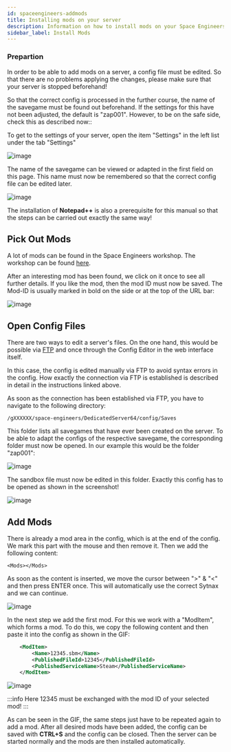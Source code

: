```yaml
---
id: spaceengineers-addmods
title: Installing mods on your server
description: Information on how to install mods on your Space Engineers server from ZAP-Hosting - ZAP-Hosting.com documentation
sidebar_label: Install Mods
---
```


### Prepartion

In order to be able to add mods on a server, a config file must be edited. So that there are no problems applying the changes, please make sure that your server is stopped beforehand!

So that the correct config is processed in the further course, the name of the savegame must be found out beforehand. If the settings for this have not been adjusted, the default is "zap001". However, to be on the safe side, check this as described now::

To get to the settings of your server, open the item "Settings" in the left list under the tab "Settings"

![image](https://user-images.githubusercontent.com/26007280/189898758-9c8db3be-053e-457f-8e86-d0ccf138c12f.png)

The name of the savegame can be viewed or adapted in the first field on this page. This name must now be remembered so that the correct config file can be edited later.

![image](https://user-images.githubusercontent.com/26007280/189898788-ebf2ab44-3f2e-4528-a2f3-98361a26bd71.png)

The installation of **Notepad++** is also a prerequisite for this manual so that the steps can be carried out exactly the same way!

## Pick Out Mods

A lot of mods can be found in the Space Engineers workshop. The workshop can be found [here](https://steamcommunity.com/workshop/about/?appid=244850).

After an interesting mod has been found, we click on it once to see all further details. If you like the mod, then the mod ID must now be saved. The Mod-ID is usually marked in bold on the side or at the top of the URL bar:

![image](https://user-images.githubusercontent.com/26007280/189898817-181c3f21-671c-4cc4-adf8-60d30f6ba7c5.png)

## Open Config Files

There are two ways to edit a server's files. On the one hand, this would be possible via [FTP](https://zap-hosting.com/guides/docs/en/gameserver_ftpaccess/) and once through the Config Editor in the web interface itself.

In this case, the config is edited manually via FTP to avoid syntax errors in the config. How exactly the connection via FTP is established is described in detail in the instructions linked above.

As soon as the connection has been established via FTP, you have to navigate to the following directory:

``/gXXXXXX/space-engineers/DedicatedServer64/config/Saves``

This folder lists all savegames that have ever been created on the server. To be able to adapt the configs of the respective savegame, the corresponding folder must now be opened. In our example this would be the folder "zap001":

![image](https://user-images.githubusercontent.com/26007280/189898857-e6822503-5a52-4757-ad4c-7bdd121412a8.png)

The sandbox file must now be edited in this folder. Exactly this config has to be opened as shown in the screenshot!

![image](https://user-images.githubusercontent.com/13604413/215349611-17c9ce1c-2fb6-461c-9834-af4b8a13c821.png)

## Add Mods

There is already a mod area in the config, which is at the end of the config. We mark this part with the mouse and then remove it. Then we add the following content:

`<Mods></Mods>`

As soon as the content is inserted, we move the cursor between ">" & "<" and then press ENTER once. This will automatically use the correct Sytnax and we can continue.

![image](https://user-images.githubusercontent.com/26007280/189900206-9be3ff6f-1fb3-4ce8-828a-e5a000589738.png)

In the next step we add the first mod. For this we work with a "ModItem", which forms a mod. To do this, we copy the following content and then paste it into the config as shown in the GIF:

```xml
	<ModItem>
		<Name>12345.sbm</Name>
		<PublishedFileId>12345</PublishedFileId>
		<PublishedServiceName>Steam</PublishedServiceName>
	</ModItem>
```

![image](https://user-images.githubusercontent.com/26007280/189900235-2335abe1-56e7-4b9b-bca1-f5d92df8d7ed.png)

:::info
Here 12345 must be exchanged with the mod ID of your selected mod!
:::

As can be seen in the GIF, the same steps just have to be repeated again to add a mod. After all desired mods have been added, the config can be saved with **CTRL+S** and the config can be closed. Then the server can be started normally and the mods are then installed automatically.
